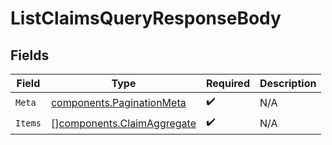 # ListClaimsQueryResponseBody


## Fields

| Field                                                                    | Type                                                                     | Required                                                                 | Description                                                              |
| ------------------------------------------------------------------------ | ------------------------------------------------------------------------ | ------------------------------------------------------------------------ | ------------------------------------------------------------------------ |
| `Meta`                                                                   | [components.PaginationMeta](../../models/components/paginationmeta.md)   | :heavy_check_mark:                                                       | N/A                                                                      |
| `Items`                                                                  | [][components.ClaimAggregate](../../models/components/claimaggregate.md) | :heavy_check_mark:                                                       | N/A                                                                      |